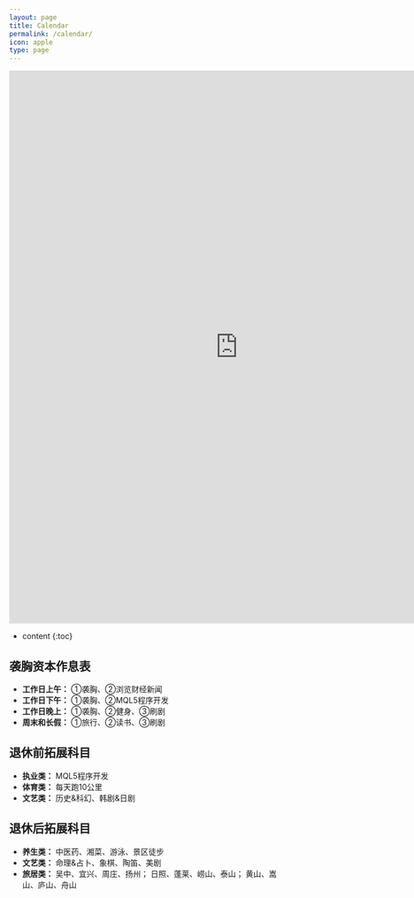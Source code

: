 ```yaml
---
layout: page
title: Calendar
permalink: /calendar/
icon: apple
type: page
---
```


<iframe frameborder="0" width="825" height="1000" scrolling="yes" src="https://rili-d.jin10.com/open.php?fontSize=14px&theme=darkgray"></iframe>

* content
{:toc}


## 袭胸资本作息表
* **工作日上午：**
①袭胸、②浏览财经新闻
* **工作日下午：**
①袭胸、②MQL5程序开发
* **工作日晚上：**
①袭胸、②健身、③刷剧
* **周末和长假：**
①旅行、②读书、③刷剧

## 退休前拓展科目
* **执业类：** MQL5程序开发
* **体育类：** 每天跑10公里
* **文艺类：** 历史&科幻、韩剧&日剧

## 退休后拓展科目
* **养生类：** 中医药、湘菜、游泳、景区徒步
* **文艺类：** 命理&占卜、象棋、陶笛、美剧
* **旅居类：** 吴中、宜兴、周庄、扬州；
              日照、蓬莱、崂山、泰山；
              黄山、嵩山、庐山、舟山
